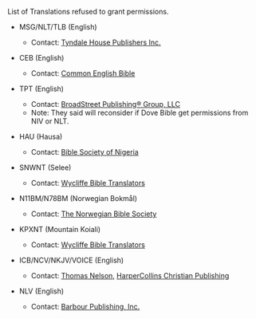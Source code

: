 List of Translations refused to grant permissions.

- MSG/NLT/TLB (English)
  - Contact: [Tyndale House Publishers Inc.](https://www.tyndale.com/)

- CEB (English)
  - Contact: [Common English Bible](https://www.commonenglishbible.com/)

- TPT (English)
  - Contact: [BroadStreet Publishing® Group, LLC ](http://www.broadstreetpublishing.com)
  - Note: They said will reconsider if Dove Bible get permissions from NIV or NLT.

- HAU (Hausa)
  - Contact: [Bible Society of Nigeria](http://www.biblesociety-nigeria.org)

- SNWNT (Selee)
  - Contact: [Wycliffe Bible Translators](https://www.wycliffe.org)

- N11BM/N78BM (Norwegian Bokmål)
  - Contact: [The Norwegian Bible Society](https://www.bibel.no/Bibelselskapet)

- KPXNT (Mountain Koiali)
  - Contact: [Wycliffe Bible Translators](https://www.wycliffe.org)

- ICB/NCV/NKJV/VOICE (English)
  - Contact: [Thomas Nelson](https://www.thomasnelsonbibles.com/), [HarperCollins Christian Publishing](https://www.harpercollinschristian.com/permissions/)

- NLV (English)
  - Contact: [Barbour Publishing, Inc.](http://www.barbourbooks.com)
